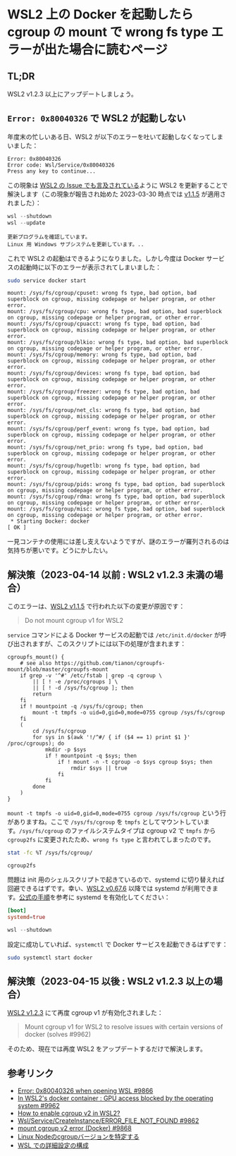 # WSL2 上の Docker を起動したら cgroup の mount で wrong fs type エラーが出た場合に読むページ

## TL;DR

WSL2 v1.2.3 以上にアップデートしましょう。

## `Error: 0x80040326` で WSL2 が起動しない

年度末の忙しいある日、WSL2 が以下のエラーを吐いて起動しなくなってしまいました：

```log
Error: 0x80040326
Error code: Wsl/Service/0x80040326
Press any key to continue...
```

この現象は [WSL2 の Issue でも言及されている](https://github.com/microsoft/WSL/issues/9866)ように WSL2 を更新することで解決します（この現象が報告され始めた 2023-03-30 時点では [v1.1.5](https://github.com/microsoft/WSL/releases/tag/1.1.5) が適用されました）：

```powershell
wsl --shutdown
wsl --update
```

```log
更新プログラムを確認しています。
Linux 用 Windows サブシステムを更新しています。..
```

これで WSL2 の起動はできるようになりました。しかし今度は Docker サービスの起動時に以下のエラーが表示されてしまいました：

```bash
sudo service docker start
```

```log
mount: /sys/fs/cgroup/cpuset: wrong fs type, bad option, bad superblock on cgroup, missing codepage or helper program, or other error.
mount: /sys/fs/cgroup/cpu: wrong fs type, bad option, bad superblock on cgroup, missing codepage or helper program, or other error.
mount: /sys/fs/cgroup/cpuacct: wrong fs type, bad option, bad superblock on cgroup, missing codepage or helper program, or other error.
mount: /sys/fs/cgroup/blkio: wrong fs type, bad option, bad superblock on cgroup, missing codepage or helper program, or other error.
mount: /sys/fs/cgroup/memory: wrong fs type, bad option, bad superblock on cgroup, missing codepage or helper program, or other error.
mount: /sys/fs/cgroup/devices: wrong fs type, bad option, bad superblock on cgroup, missing codepage or helper program, or other error.
mount: /sys/fs/cgroup/freezer: wrong fs type, bad option, bad superblock on cgroup, missing codepage or helper program, or other error.
mount: /sys/fs/cgroup/net_cls: wrong fs type, bad option, bad superblock on cgroup, missing codepage or helper program, or other error.
mount: /sys/fs/cgroup/perf_event: wrong fs type, bad option, bad superblock on cgroup, missing codepage or helper program, or other error.
mount: /sys/fs/cgroup/net_prio: wrong fs type, bad option, bad superblock on cgroup, missing codepage or helper program, or other error.
mount: /sys/fs/cgroup/hugetlb: wrong fs type, bad option, bad superblock on cgroup, missing codepage or helper program, or other error.
mount: /sys/fs/cgroup/pids: wrong fs type, bad option, bad superblock on cgroup, missing codepage or helper program, or other error.
mount: /sys/fs/cgroup/rdma: wrong fs type, bad option, bad superblock on cgroup, missing codepage or helper program, or other error.
mount: /sys/fs/cgroup/misc: wrong fs type, bad option, bad superblock on cgroup, missing codepage or helper program, or other error.
 * Starting Docker: docker                                                                         [ OK ]
```

一見コンテナの使用には差し支えないようですが、謎のエラーが羅列されるのは気持ちが悪いです。どうにかしたい。

## 解決策（2023-04-14 以前 : WSL2 v1.2.3 未満の場合）

このエラーは、[WSL2 v1.1.5](https://github.com/microsoft/WSL/releases/tag/1.1.5) で行われた以下の変更が原因です：

> Do not mount cgroup v1 for WSL2

`service` コマンドによる Docker サービスの起動では `/etc/init.d/docker` が呼び出されますが、このスクリプトには以下の処理が含まれます：

```bash:/etc/init.d/docker
cgroupfs_mount() {
    # see also https://github.com/tianon/cgroupfs-mount/blob/master/cgroupfs-mount
    if grep -v '^#' /etc/fstab | grep -q cgroup \
        || [ ! -e /proc/cgroups ] \
        || [ ! -d /sys/fs/cgroup ]; then
        return
    fi
    if ! mountpoint -q /sys/fs/cgroup; then
        mount -t tmpfs -o uid=0,gid=0,mode=0755 cgroup /sys/fs/cgroup
    fi
    (
        cd /sys/fs/cgroup
        for sys in $(awk '!/^#/ { if ($4 == 1) print $1 }' /proc/cgroups); do
            mkdir -p $sys
            if ! mountpoint -q $sys; then
                if ! mount -n -t cgroup -o $sys cgroup $sys; then
                    rmdir $sys || true
                fi
            fi
        done
    )
}
```

`mount -t tmpfs -o uid=0,gid=0,mode=0755 cgroup /sys/fs/cgroup` という行がありますね。ここで `/sys/fs/cgroup` を `tmpfs` としてマウントしています。`/sys/fs/cgroup` のファイルシステムタイプは cgroup v2 で `tmpfs` から `cgroup2fs` に変更されたため、`wrong fs type` と言われてしまったのです。

```bash
stat -fc %T /sys/fs/cgroup/
```

```log
cgroup2fs
```

問題は init 用のシェルスクリプトで起きているので、systemd に切り替えれば回避できるはずです。幸い、[WSL2 v0.67.6](https://github.com/microsoft/WSL/releases/tag/0.67.6) 以降では systemd が利用できます。[公式の手順](https://learn.microsoft.com/ja-jp/windows/wsl/wsl-config)を参考に systemd を有効化してください：

```ini:/etc/wsl.conf
[boot]
systemd=true
```

```powershell
wsl --shutdown
```

設定に成功していれば、`systemctl` で Docker サービスを起動できるはずです：

```bash
sudo systemctl start docker
```

## 解決策（2023-04-15 以後 : WSL2 v1.2.3 以上の場合）

[WSL2 v1.2.3](https://github.com/microsoft/WSL/releases/tag/1.2.3) にて再度 cgroup v1 が有効化されました：

> Mount cgroup v1 for WSL2 to resolve issues with certain versions of docker (solves #9962)

そのため、現在では再度 WSL2 をアップデートするだけで解決します。

## 参考リンク

* [Error: 0x80040326 when opening WSL #9866](https://github.com/microsoft/WSL/issues/9866)
* [In WSL2's docker container : GPU access blocked by the operating system #9962](https://github.com/microsoft/WSL/issues/9962)
* [How to enable cgroup v2 in WSL2?](https://stackoverflow.com/questions/73021599/how-to-enable-cgroup-v2-in-wsl2)
* [Wsl/Service/CreateInstance/ERROR_FILE_NOT_FOUND #9862](https://github.com/microsoft/WSL/issues/9862)
* [mount cgroup v2 error (Docker) #9868](https://github.com/microsoft/WSL/issues/9868)
* [Linux Nodeのcgroupバージョンを特定する](https://kubernetes.io/ja/docs/concepts/architecture/cgroups/)
* [WSL での詳細設定の構成](https://learn.microsoft.com/ja-jp/windows/wsl/wsl-config)
